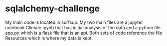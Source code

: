 # sqlalchemy-challenge
My main code is located in surfsup. My two main files are a jupyter notebook Climate.ipynb that has initial analysis of the data and a python file app.py which is a flask file that is an api.
Both sets of code reference the file Resources which is where my data is kept.
